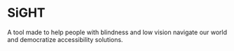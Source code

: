 # SiGHT
A tool made to help people with blindness and low vision navigate our world and democratize accessibility solutions.